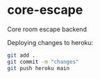 # core-escape

Core room escape backend

Deploying changes to heroku:

```bash
git add .
git commit -m "changes"
git push heroku main
```
